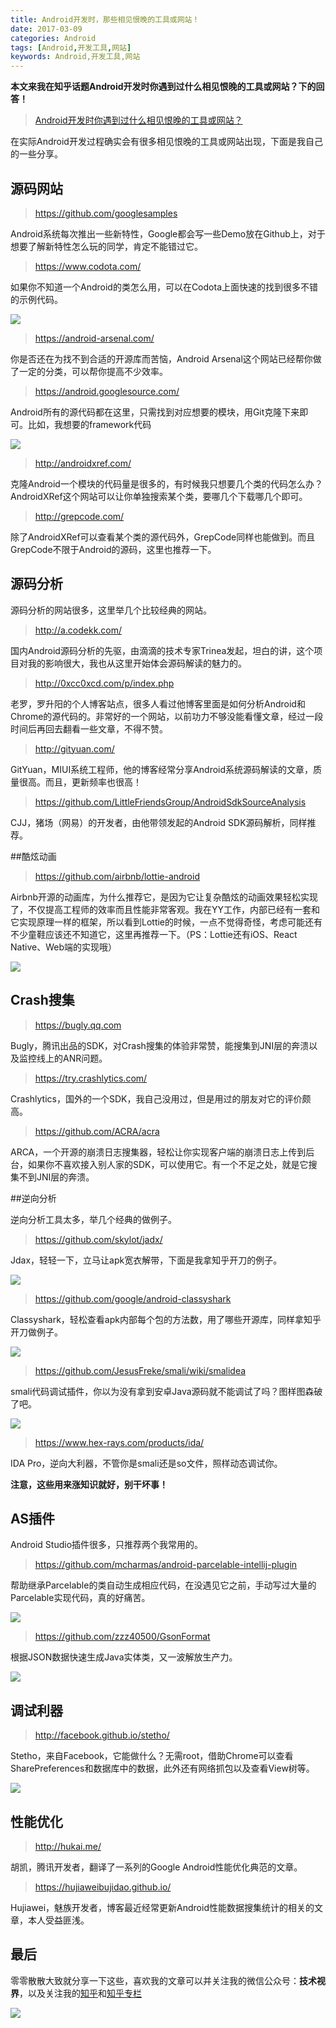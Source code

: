 ```yaml
---
title: Android开发时，那些相见恨晚的工具或网站！
date: 2017-03-09
categories: Android
tags: [Android,开发工具,网站]
keywords: Android,开发工具,网站
---
```


**本文来我在知乎话题Android开发时你遇到过什么相见恨晚的工具或网站？下的回答！**

<!-- more -->

> [Android开发时你遇到过什么相见恨晚的工具或网站？](https://www.zhihu.com/question/27140400/answer/150729363)

在实际Android开发过程确实会有很多相见恨晚的工具或网站出现，下面是我自己的一些分享。

## 源码网站

> https://github.com/googlesamples

Android系统每次推出一些新特性，Google都会写一些Demo放在Github上，对于想要了解新特性怎么玩的同学，肯定不能错过它。

> https://www.codota.com/

如果你不知道一个Android的类怎么用，可以在Codota上面快速的找到很多不错的示例代码。

![](https://diycode.b0.upaiyun.com/photo/2017/8e41e146e9aa59e30783ba466e4a1fa4.png)

> https://android-arsenal.com/

你是否还在为找不到合适的开源库而苦恼，Android Arsenal这个网站已经帮你做了一定的分类，可以帮你提高不少效率。

>https://android.googlesource.com/

Android所有的源代码都在这里，只需找到对应想要的模块，用Git克隆下来即可。比如，我想要的framework代码

![](https://diycode.b0.upaiyun.com/photo/2017/77282bfa1d67607f2dea32cbb05cc0d1.png)

> http://androidxref.com/

克隆Android一个模块的代码量是很多的，有时候我只想要几个类的代码怎么办？AndroidXRef这个网站可以让你单独搜索某个类，要哪几个下载哪几个即可。

> http://grepcode.com/

除了AndroidXRef可以查看某个类的源代码外，GrepCode同样也能做到。而且GrepCode不限于Android的源码，这里也推荐一下。

## 源码分析

源码分析的网站很多，这里举几个比较经典的网站。

> http://a.codekk.com/

国内Android源码分析的先驱，由滴滴的技术专家Trinea发起，坦白的讲，这个项目对我的影响很大，我也从这里开始体会源码解读的魅力的。

> http://0xcc0xcd.com/p/index.php

老罗，罗升阳的个人博客站点，很多人看过他博客里面是如何分析Android和Chrome的源代码的。非常好的一个网站，以前功力不够没能看懂文章，经过一段时间后再回去翻看一些文章，不得不赞。

> http://gityuan.com/

GitYuan，MIUI系统工程师，他的博客经常分享Android系统源码解读的文章，质量很高。而且，更新频率也很高！

> https://github.com/LittleFriendsGroup/AndroidSdkSourceAnalysis

CJJ，猪场（网易）的开发者，由他带领发起的Android SDK源码解析，同样推荐。

##酷炫动画

> https://github.com/airbnb/lottie-android

Airbnb开源的动画库，为什么推荐它，是因为它让复杂酷炫的动画效果轻松实现了，不仅提高工程师的效率而且性能非常客观。我在YY工作，内部已经有一套和它实现原理一样的框架，所以看到Lottie的时候，一点不觉得奇怪，考虑可能还有不少童鞋应该还不知道它，这里再推荐一下。（PS：Lottie还有iOS、React Native、Web端的实现哦）

![](https://diycode.b0.upaiyun.com/photo/2017/efdc365134813f9f6cda1df827aaf726.gif)

## Crash搜集

> https://bugly.qq.com

Bugly，腾讯出品的SDK，对Crash搜集的体验非常赞，能搜集到JNI层的奔溃以及监控线上的ANR问题。

> https://try.crashlytics.com/

Crashlytics，国外的一个SDK，我自己没用过，但是用过的朋友对它的评价颇高。

> https://github.com/ACRA/acra

ARCA，一个开源的崩溃日志搜集器，轻松让你实现客户端的崩溃日志上传到后台，如果你不喜欢接入别人家的SDK，可以使用它。有一个不足之处，就是它搜集不到JNI层的奔溃。

##逆向分析

逆向分析工具太多，举几个经典的做例子。

> https://github.com/skylot/jadx/

Jdax，轻轻一下，立马让apk宽衣解带，下面是我拿知乎开刀的例子。

![](https://diycode.b0.upaiyun.com/photo/2017/8f986e328079cea9d6b69080a27ed604.png)

> https://github.com/google/android-classyshark

Classyshark，轻松查看apk内部每个包的方法数，用了哪些开源库，同样拿知乎开刀做例子。

![](https://diycode.b0.upaiyun.com/photo/2017/e73af1c00959f05faa326dbc4268a31a.png)

> https://github.com/JesusFreke/smali/wiki/smalidea

smali代码调试插件，你以为没有拿到安卓Java源码就不能调试了吗？图样图森破了吧。

![](https://diycode.b0.upaiyun.com/photo/2017/9883fefebb28734dff14248b35956a45.png)

> https://www.hex-rays.com/products/ida/

IDA Pro，逆向大利器，不管你是smali还是so文件，照样动态调试你。

**注意，这些用来涨知识就好，别干坏事！**

## AS插件

Android Studio插件很多，只推荐两个我常用的。

> https://github.com/mcharmas/android-parcelable-intellij-plugin

帮助继承Parcelable的类自动生成相应代码，在没遇见它之前，手动写过大量的Parcelable实现代码，真的好痛苦。

![](https://diycode.b0.upaiyun.com/photo/2017/1f00250b7eff8f4e54b74d7dc77e3f85.png)

> https://github.com/zzz40500/GsonFormat

根据JSON数据快速生成Java实体类，又一波解放生产力。

![](https://diycode.b0.upaiyun.com/photo/2017/d99a4b81e1400fddc947ebef8a7072ac.gif)

## 调试利器

> http://facebook.github.io/stetho/

Stetho，来自Facebook，它能做什么？无需root，借助Chrome可以查看SharePreferences和数据库中的数据，此外还有网络抓包以及查看View树等。

![](https://diycode.b0.upaiyun.com/photo/2017/c9f4cab15b67c0b6d17c6334c86c9ebf.png)

## 性能优化

> http://hukai.me/

胡凯，腾讯开发者，翻译了一系列的Google Android性能优化典范的文章。

> https://hujiaweibujidao.github.io/

Hujiawei，魅族开发者，博客最近经常更新Android性能数据搜集统计的相关的文章，本人受益匪浅。

## 最后 

零零散散大致就分享一下这些，喜欢我的文章可以并关注我的微信公众号：**技术视界**，以及关注我的[知乎](https://www.zhihu.com/people/d_clock)和[知乎专栏](https://zhuanlan.zhihu.com/coderclock)

![](https://diycode.b0.upaiyun.com/photo/2017/a3fc893f2cf4d4ab33ac32666d00a793.jpg)
